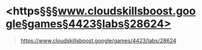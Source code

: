 # <https§§§www.cloudskillsboost.google§games§4423§labs§28624>
> <https://www.cloudskillsboost.google/games/4423/labs/28624>
 